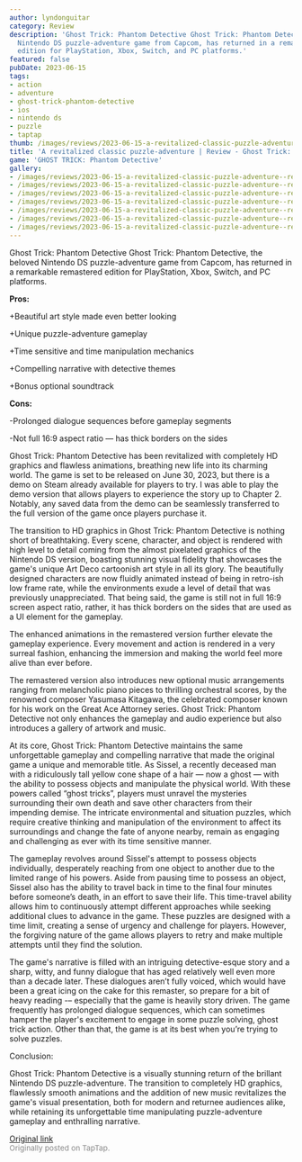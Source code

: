 ```yaml
---
author: lyndonguitar
category: Review
description: 'Ghost Trick: Phantom Detective Ghost Trick: Phantom Detective, the beloved
  Nintendo DS puzzle-adventure game from Capcom, has returned in a remarkable remastered
  edition for PlayStation, Xbox, Switch, and PC platforms.'
featured: false
pubDate: 2023-06-15
tags:
- action
- adventure
- ghost-trick-phantom-detective
- ios
- nintendo ds
- puzzle
- taptap
thumb: /images/reviews/2023-06-15-a-revitalized-classic-puzzle-adventure--review---ghost-trick-phantom-detective-0.avif
title: 'A revitalized classic puzzle-adventure | Review - Ghost Trick: Phantom Detective'
game: 'GHOST TRICK: Phantom Detective'
gallery:
- /images/reviews/2023-06-15-a-revitalized-classic-puzzle-adventure--review---ghost-trick-phantom-detective-0.avif
- /images/reviews/2023-06-15-a-revitalized-classic-puzzle-adventure--review---ghost-trick-phantom-detective-1.avif
- /images/reviews/2023-06-15-a-revitalized-classic-puzzle-adventure--review---ghost-trick-phantom-detective-2.avif
- /images/reviews/2023-06-15-a-revitalized-classic-puzzle-adventure--review---ghost-trick-phantom-detective-3.avif
- /images/reviews/2023-06-15-a-revitalized-classic-puzzle-adventure--review---ghost-trick-phantom-detective-4.avif
- /images/reviews/2023-06-15-a-revitalized-classic-puzzle-adventure--review---ghost-trick-phantom-detective-5.avif
- /images/reviews/2023-06-15-a-revitalized-classic-puzzle-adventure--review---ghost-trick-phantom-detective-6.avif
---
```

Ghost Trick: Phantom Detective
Ghost Trick: Phantom Detective, the beloved Nintendo DS puzzle-adventure game from Capcom, has returned in a remarkable remastered edition for PlayStation, Xbox, Switch, and PC platforms.


**Pros:**


+Beautiful art style made even better looking

+Unique puzzle-adventure gameplay

+Time sensitive and time manipulation mechanics

+Compelling narrative with detective themes

+Bonus optional soundtrack


**Cons:**


-Prolonged dialogue sequences before gameplay segments

-Not full 16:9 aspect ratio — has thick borders on the sides

Ghost Trick: Phantom Detective has been revitalized with completely HD graphics and flawless animations, breathing new life into its charming world. The game is set to be released on June 30, 2023, but there is a demo on Steam already available for players to try. I was able to play the demo version that allows players to experience the story up to Chapter 2. Notably, any saved data from the demo can be seamlessly transferred to the full version of the game once players purchase it.

The transition to HD graphics in Ghost Trick: Phantom Detective is nothing short of breathtaking. Every scene, character, and object is rendered with high level to detail coming from the almost pixelated graphics of the Nintendo DS version, boasting stunning visual fidelity that showcases the game's unique Art Deco cartoonish art style in all its glory. The beautifully designed characters are now fluidly animated instead of being in retro-ish low frame rate, while the environments exude a level of detail that was previously unappreciated.  That being said, the game is still not in full 16:9 screen aspect ratio, rather, it has thick borders on the sides that are used as a UI element for the gameplay.

The enhanced animations in the remastered version further elevate the gameplay experience. Every movement and action is rendered in a very surreal fashion, enhancing the immersion and making the world feel more alive than ever before.

The remastered version also introduces new optional music arrangements ranging from melancholic piano pieces to thrilling orchestral scores, by the renowned composer Yasumasa Kitagawa, the celebrated composer known for his work on the Great Ace Attorney series. Ghost Trick: Phantom Detective not only enhances the gameplay and audio experience but also introduces a gallery of artwork and music.

At its core, Ghost Trick: Phantom Detective maintains the same unforgettable gameplay and compelling narrative that made the original game a unique and memorable title. As Sissel, a recently deceased man with a ridiculously tall yellow cone shape of a hair — now a ghost — with the ability to possess objects and manipulate the physical world. With these powers called “ghost tricks”, players must unravel the mysteries surrounding their own death and save other characters from their impending demise. The intricate environmental and situation puzzles, which require creative thinking and manipulation of the environment to affect its surroundings and change the fate of anyone nearby, remain as engaging and challenging as ever with its time sensitive manner.

The gameplay revolves around Sissel's attempt to possess objects individually, desperately reaching from one object to another due to the limited range of his powers. Aside from pausing time to possess an object, Sissel also has the ability to travel back in time to the final four minutes before someone’s death, in an effort to save their life. This time-travel ability allows him to continuously attempt different approaches while seeking additional clues to advance in the game. These puzzles are designed with a time limit, creating a sense of urgency and challenge for players. However, the forgiving nature of the game allows players to retry and make multiple attempts until they find the solution.

The game's narrative is filled with an intriguing detective-esque story and a sharp, witty, and funny dialogue that has aged relatively well even more than a decade later. These dialogues aren’t fully voiced, which would have been a great icing on the cake for this remaster, so prepare for a bit of heavy reading -– especially that the game is heavily story driven. The game frequently has prolonged dialogue sequences, which can sometimes hamper the player's excitement to engage in some puzzle solving, ghost trick action. Other than that, the game is at its best when you’re trying to solve puzzles.

Conclusion:

Ghost Trick: Phantom Detective is a visually stunning return of the brillant Nintendo DS puzzle-adventure. The transition to completely HD graphics, flawlessly smooth animations and the addition of new music revitalizes the game's visual presentation, both for modern and returnee audiences alike, while retaining its unforgettable time manipulating puzzle-adventure gameplay and enthralling narrative.

[Original link](https://www.taptap.io/post/5815304)<br><span style="font-size: 0.95em; color: #888;">Originally posted on TapTap.</span>